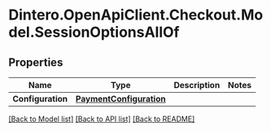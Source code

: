 # Dintero.OpenApiClient.Checkout.Model.SessionOptionsAllOf

## Properties

Name | Type | Description | Notes
------------ | ------------- | ------------- | -------------
**Configuration** | [**PaymentConfiguration**](PaymentConfiguration.md) |  | 

[[Back to Model list]](../README.md#documentation-for-models) [[Back to API list]](../README.md#documentation-for-api-endpoints) [[Back to README]](../README.md)


